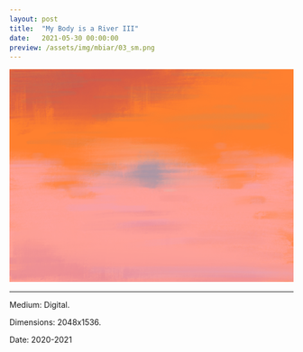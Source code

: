 ```yaml
---
layout: post
title:  "My Body is a River III"
date:   2021-05-30 00:00:00
preview: /assets/img/mbiar/03_sm.png
---
```


![Picture 3](/assets/img/mbiar/03.png)

---

Medium: Digital.

Dimensions: 2048x1536.

Date: 2020-2021
